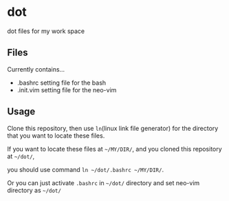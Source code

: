 # dot
dot files for my work space

## Files
Currently contains...
- .bashrc
setting file for the bash
- .init.vim
setting file for the neo-vim

## Usage
Clone this repository, then use `ln`(linux link file generator) for the directory that you want to locate these files.

If you want to locate these files at `~/MY/DIR/`, and you cloned this repository at `~/dot/`,

you should use command `ln ~/dot/.bashrc ~/MY/DIR/`.

Or you can just activate `.bashrc` in `~/dot/` directory and set neo-vim directory as `~/dot/`

